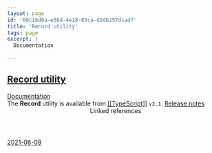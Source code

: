 ```yaml
---
layout: page
id: '60c1bd0a-e56d-4e18-85ca-d2db257dcad7'
title: 'Record utility'
tags: page
excerpt: |
  Documentation

---
```

  
<h2 class="text-3xl font-semibold mb-4"><a href="/pages/record-utility">Record utility</a></h2>

<div class="space-y-3">
<div class="element-block ml-0"><div class="flex-1"><a class="text-indigo-400" href="https://www.typescriptlang.org/docs/handbook/utility-types.html#recordkeystype" target="_blank" rel="noopener noreferrer">Documentation</a></div></div>

<div class="element-block ml-0"><div class="flex-1">The <strong class="text-rose-400">Record</strong> utility is available from <a class="text-teal-400 group" href="/pages/typescript"><span class="text-gray-500 group-hover:text-teal-500">[[</span>TypeScript<span class="text-gray-500 group-hover:text-teal-500">]]</span></a> <code>v2.1</code>. <a class="text-indigo-400" href="https://www.typescriptlang.org/docs/handbook/release-notes/typescript-2-1.html#partial-readonly-record-and-pick" target="_blank" rel="noopener noreferrer">Release notes</a></div></div>
</div>



<section class="mt-8 space-y-2">
<header class="text-gray-400">Linked references</header>
<a class="block bg-gray-800 p-4 rounded text-teal-400 focus:outline-none focus:ring-2 focus:ring-offset-2 focus:ring-offset-gray-900 focus:ring-teal-400 hover:ring-2 hover:ring-offset-2 hover:ring-offset-gray-900 hover:ring-teal-400" href="/journals/2021-06-09">2021-06-09</a>
  </section>
